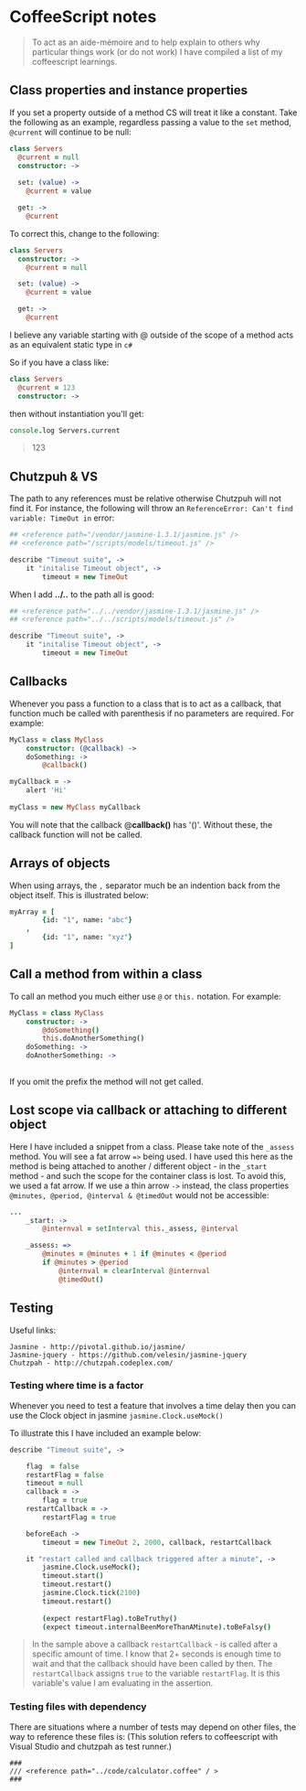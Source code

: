 # CoffeeScript notes

> To act as an aide-mémoire and to help explain to others why particular things work (or do not work) I have compiled a list of my coffeescript learnings.

## Class properties and instance properties

If you set a property outside of a method CS will treat it like a constant.  Take the following as an example, regardless passing a value to the `set` method, `@current` will continue to be null:

```coffeescript
class Servers
  @current = null
  constructor: ->
    
  set: (value) ->
    @current = value

  get: ->
    @current    
```

To correct this, change to the following:
```coffeescript
class Servers  
  constructor: ->
    @current = null

  set: (value) ->
    @current = value

  get: ->
    @current    
```

I believe any variable starting with @ outside of the scope of a method acts as an equivalent static type in `c#` 

So if you have a class like:

```coffeescript
class Servers
  @current = 123
  constructor: ->    
```
then without instantiation you'll get: 
```coffeescript
console.log Servers.current
```
> 123


## Chutzpuh & VS

The path to any references must be relative otherwise Chutzpuh will not find it.  For instance, the following will throw an `ReferenceError: Can't find variable: TimeOut in` error:

```coffeescript
## <reference path="/vendor/jasmine-1.3.1/jasmine.js" />
## <reference path="/scripts/models/timeout.js" />

describe "Timeout suite", ->
    it "initalise Timeout object", ->
        timeout = new TimeOut
```

When I add **../..** to the path all is good:
```coffeescript
## <reference path="../../vendor/jasmine-1.3.1/jasmine.js" />
## <reference path="../../scripts/models/timeout.js" />

describe "Timeout suite", ->
    it "initalise Timeout object", ->
        timeout = new TimeOut
```

## Callbacks

Whenever you pass a function to a class that is to act as a callback, that function much be called with parenthesis if no parameters are required.  For example:

```coffeescript
MyClass = class MyClass
	constructor: (@callback) ->
	doSomething: ->
		@callback()

myCallback = ->
	alert 'Hi'
	
myClass = new MyClass myCallback
``` 

You will note that the callback @**callback()** has '()'.  Without these, the callback function will not be called. 

## Arrays of objects

When using arrays, the `,` separator much be an indention back from the object itself.  This is illustrated below:
 
```coffeescript
myArray = [
		{id: "1", name: "abc"}
	,
		{id: "1", name: "xyz"}
]

```

## Call a method from within a class

To call an method you much either use `@` or `this.` notation. For example:

```coffeescript
MyClass = class MyClass
	constructor: ->
		@doSomething()
		this.doAnotherSomething()
	doSomething: ->
	doAnotherSomething: ->
		
```
If you omit the prefix the method will not get called.

## Lost scope via callback or attaching to different object

Here I have included a snippet from a class.  Please take note of the `_assess` method.  You will see a fat arrow `=>` being used.  I have used this here as the method is being attached to another / different object - in the `_start` method - and such the scope for the container class is lost. To avoid this, we used a fat arrow.  If we use a thin arrow `->` instead, the class properties `@minutes, @period, @interval & @timedOut` would not be accessible: 

```coffeescript
...
	_start: ->
		@internval = setInterval this._assess, @interval        

    _assess: =>                
        @minutes = @minutes + 1 if @minutes < @period
        if @minutes > @period            
            @internval = clearInterval @internval
            @timedOut() 
```


## Testing

Useful links:
    
	Jasmine - http://pivotal.github.io/jasmine/
	Jasmine-jquery - https://github.com/velesin/jasmine-jquery
	Chutzpah - http://chutzpah.codeplex.com/

### Testing where time is a factor

Whenever you need to test a feature that involves a time delay then you can use the Clock object in jasmine `jasmine.Clock.useMock()`

To illustrate this I have included an example below:

```coffeescript
describe "Timeout suite", ->   

 	flag  = false   
    restartFlag = false     
    timeout = null
    callback = ->
        flag = true
    restartCallback = ->
        restartFlag = true

    beforeEach ->
        timeout = new TimeOut 2, 2000, callback, restartCallback    

    it "restart called and callback triggered after a minute", ->   
        jasmine.Clock.useMock();
        timeout.start()
        timeout.restart()
        jasmine.Clock.tick(2100)
        timeout.restart()
                
        (expect restartFlag).toBeTruthy()        
        (expect timeout.internalBeenMoreThanAMinute).toBeFalsy()
```

> In the sample above a callback `restartCallback` - is called after a specific amount of time.  I know that 2+ seconds is enough time to wait and that the callback should have been called by then.  The `restartCallback` assigns `true` to the variable `restartFlag`.  It is this variable's value I am evaluating in the assertion. 

### Testing files with dependency
There are situations where a number of tests may depend on other files, the way to reference these files is:
(This solution refers to coffeescript with Visual Studio and chutzpah as test runner.)


	###
	/// <reference path="../code/calculator.coffee" / >
	###
